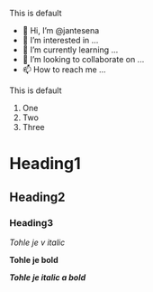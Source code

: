 This is default
- 👋 Hi, I’m @jantesena
- 👀 I’m interested in ...
- 🌱 I’m currently learning ...
- 💞️ I’m looking to collaborate on ...
- 📫 How to reach me ...

This is default

1. One
2. Two
3. Three

# Heading1

## Heading2

### Heading3

*Tohle je v italic*

**Tohle je bold**

***Tohle je italic a bold***


<!---
jantesena/jantesena is a ✨ special ✨ repository because its `README.md` (this file) appears on your GitHub profile.
You can click the Preview link to take a look at your changes.
--->

